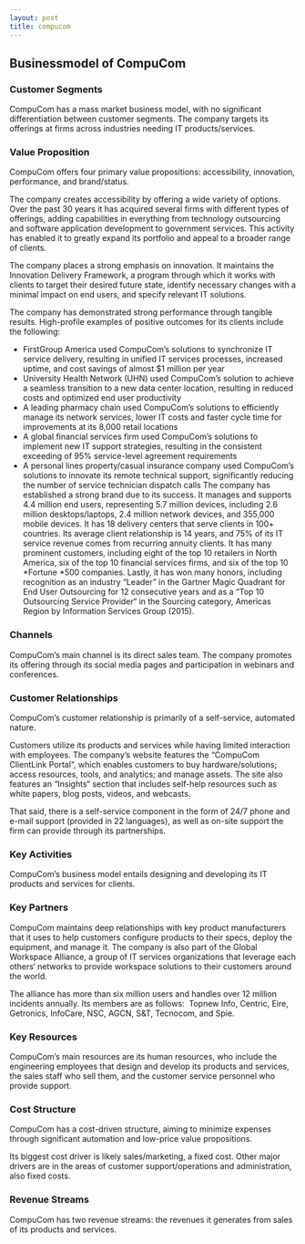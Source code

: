 ```yaml
---
layout: post
title: compucom
---
```


Businessmodel of CompuCom
--------------------------

### Customer Segments

CompuCom has a mass market business model, with no significant differentiation between customer segments. The company targets its offerings at firms across industries needing IT products/services.

### Value Proposition

CompuCom offers four primary value propositions: accessibility, innovation, performance, and brand/status.

The company creates accessibility by offering a wide variety of options. Over the past 30 years it has acquired several firms with different types of offerings, adding capabilities in everything from technology outsourcing and software application development to government services. This activity has enabled it to greatly expand its portfolio and appeal to a broader range of clients.

The company places a strong emphasis on innovation. It maintains the Innovation Delivery Framework, a program through which it works with clients to target their desired future state, identify necessary changes with a minimal impact on end users, and specify relevant IT solutions.

The company has demonstrated strong performance through tangible results. High-profile examples of positive outcomes for its clients include the following:

 * FirstGroup America used CompuCom’s solutions to synchronize IT service delivery, resulting in unified IT services processes, increased uptime, and cost savings of almost $1 million per year
* University Health Network (UHN) used CompuCom’s solution to achieve a seamless transition to a new data center location, resulting in reduced costs and optimized end user productivity
* A leading pharmacy chain used CompuCom’s solutions to efficiently manage its network services, lower IT costs and faster cycle time for improvements at its 8,000 retail locations
* A global financial services firm used CompuCom’s solutions to implement new IT support strategies, resulting in the consistent exceeding of 95% service-level agreement requirements
* A personal lines property/casual insurance company used CompuCom’s solutions to innovate its remote technical support, significantly reducing the number of service technician dispatch calls
 The company has established a strong brand due to its success. It manages and supports 4.4 million end users, representing 5.7 million devices, including 2.6 million desktops/laptops, 2.4 million network devices, and 355,000 mobile devices. It has 18 delivery centers that serve clients in 100+ countries. Its average client relationship is 14 years, and 75% of its IT service revenue comes from recurring annuity clients. It has many prominent customers, including eight of the top 10 retailers in North America, six of the top 10 financial services firms, and six of the top 10 *Fortune *500 companies. Lastly, it has won many honors, including recognition as an industry “Leader” in the Gartner Magic Quadrant for End User Outsourcing for 12 consecutive years and as a “Top 10 Outsourcing Service Provider“ in the Sourcing category, Americas Region by Information Services Group (2015).

### Channels

CompuCom’s main channel is its direct sales team. The company promotes its offering through its social media pages and participation in webinars and conferences.

### Customer Relationships

CompuCom’s customer relationship is primarily of a self-service, automated nature.

Customers utilize its products and services while having limited interaction with employees. The company’s website features the “CompuCom ClientLink Portal“, which enables customers to buy hardware/solutions; access resources, tools, and analytics; and manage assets. The site also features an “Insights“ section that includes self-help resources such as white papers, blog posts, videos, and webcasts.

That said, there is a self-service component in the form of 24/7 phone and e-mail support (provided in 22 languages), as well as on-site support the firm can provide through its partnerships.

### Key Activities

CompuCom’s business model entails designing and developing its IT products and services for clients.

### Key Partners

CompuCom maintains deep relationships with key product manufacturers that it uses to help customers configure products to their specs, deploy the equipment, and manage it. The company is also part of the Global Workspace Alliance, a group of IT services organizations that leverage each others‘ networks to provide workspace solutions to their customers around the world.

The alliance has more than six million users and handles over 12 million incidents annually. Its members are as follows:  Topnew Info, Centric, Eire, Getronics, InfoCare, NSC, AGCN, S&T, Tecnocom, and Spie.

### Key Resources

CompuCom’s main resources are its human resources, who include the engineering employees that design and develop its products and services, the sales staff who sell them, and the customer service personnel who provide support.

### Cost Structure

CompuCom has a cost-driven structure, aiming to minimize expenses through significant automation and low-price value propositions.

Its biggest cost driver is likely sales/marketing, a fixed cost. Other major drivers are in the areas of customer support/operations and administration, also fixed costs.

### Revenue Streams

CompuCom has two revenue streams: the revenues it generates from sales of its products and services.
